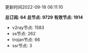 更新时间2022-09-18 06:11:10

**总订阅: 64**
**总节点: 9729**
**有效节点: 1914**
- v2ray节点: 1583
- ss节点: 262
- trojan节点: 66
- ssr节点: 3
